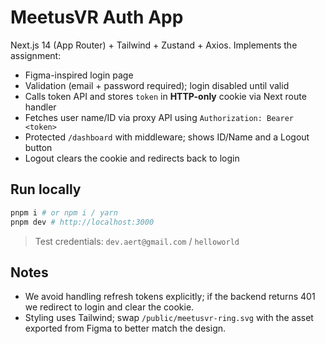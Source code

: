 # MeetusVR Auth App


Next.js 14 (App Router) + Tailwind + Zustand + Axios. Implements the assignment:


- Figma-inspired login page
- Validation (email + password required); login disabled until valid
- Calls token API and stores `token` in **HTTP-only** cookie via Next route handler
- Fetches user name/ID via proxy API using `Authorization: Bearer <token>`
- Protected `/dashboard` with middleware; shows ID/Name and a Logout button
- Logout clears the cookie and redirects back to login


## Run locally


```bash
pnpm i # or npm i / yarn
pnpm dev # http://localhost:3000
```


> Test credentials: `dev.aert@gmail.com` / `helloworld`


## Notes
- We avoid handling refresh tokens explicitly; if the backend returns 401 we redirect to login and clear the cookie.
- Styling uses Tailwind; swap `/public/meetusvr-ring.svg` with the asset exported from Figma to better match the design.
